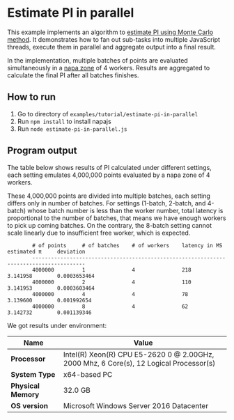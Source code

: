 # Estimate PI in parallel
This example implements an algorithm to [estimate PI using Monte Carlo method](http://mathfaculty.fullerton.edu/mathews/n2003/montecarlopimod.html). It demonstrates how to fan out sub-tasks into multiple JavaScript threads, execute them in parallel and aggregate output into a final result.

In the implementation, multiple batches of points are evaluated simultaneously in a [napa zone](https://github.com/Microsoft/napajs/wiki/introduction#zone) of 4 workers. Results are aggregated to calculate the final PI after all batches finishes.

## How to run
1. Go to directory of `examples/tutorial/estimate-pi-in-parallel`
2. Run `npm install` to install napajs
3. Run `node estimate-pi-in-parallel.js`

## Program output
The table below shows results of PI calculated under different settings, each setting emulates 4,000,000 points evaluated by a napa zone of 4 workers. 

These 4,000,000 points are divided into multiple batches, each setting differs only in number of batches. For settings (1-batch, 2-batch, and 4-batch) whose batch number is less than the worker number, total latency is proportional to the number of batches, that means we have enough workers to pick up coming batches. On the contrary, the 8-batch setting cannot scale linearly due to insufficient free worker, which is expected.
```
        # of points     # of batches    # of workers    latency in MS   estimated π     deviation
        ---------------------------------------------------------------------------------------
        4000000         1               4               218             3.141958        0.0003653464
        4000000         2               4               110             3.141953        0.0003603464
        4000000         4               4               78              3.139600        0.001992654
        4000000         8               4               62              3.142732        0.001139346
```
We got results under environment:

| Name              | Value                                                                                 |
|-------------------|---------------------------------------------------------------------------------------|
|**Processor**      |Intel(R) Xeon(R) CPU E5-2620 0 @ 2.00GHz, 2000 Mhz, 6 Core(s), 12 Logical Processor(s) |
|**System Type**    |x64-based PC                                                                           |
|**Physical Memory**|32.0 GB                                                                                |
|**OS version**     |Microsoft Windows Server 2016 Datacenter                                               |
